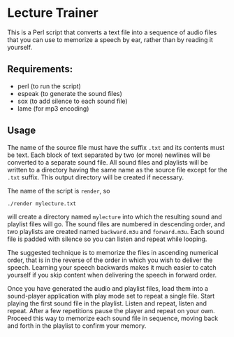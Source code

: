 # Lecture Trainer

This is a Perl script that converts a text file into a sequence of
audio files that you can use to memorize a speech by ear, rather than
by reading it yourself.

## Requirements:

* perl (to run the script)
* espeak (to generate the sound files)
* sox (to add silence to each sound file)
* lame (for mp3 encoding)

## Usage

The name of the source file must have the suffix `.txt` and its
contents must be text.  Each block of text separated by two (or more) newlines
will be converted to a separate sound file.  All sound files and
playlists will be written to a directory having the same name as the
source file except for the `.txt` suffix.  This output directory will be
created if necessary.

The name of the script is `render`, so

    ./render mylecture.txt

will create a directory named `mylecture` into which the resulting
sound and playlist files will go.  The sound files are numbered in
descending order, and two playlists are created named `backward.m3u`
and `forward.m3u`.  Each sound file is padded with silence so you can
listen and repeat while looping.

The suggested technique is to memorize the files in ascending
numerical order, that is in the reverse of the order in which you wish
to deliver the speech.  Learning your speech backwards makes it much
easier to catch yourself if you skip content when delivering the
speech in forward order.

Once you have generated the audio and playlist files, load them into a
sound-player application with play mode set to repeat a single file.
Start playing the first sound file in the playlist.  Listen and
repeat, listen and repeat.  After a few repetitions pause the player
and repeat on your own.  Proceed this way to memorize each sound file
in sequence, moving back and forth in the playlist to confirm your
memory.
